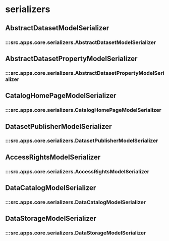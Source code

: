 # serializers

## AbstractDatasetModelSerializer

### :::src.apps.core.serializers.AbstractDatasetModelSerializer

## AbstractDatasetPropertyModelSerializer

### :::src.apps.core.serializers.AbstractDatasetPropertyModelSerializer

## CatalogHomePageModelSerializer

### :::src.apps.core.serializers.CatalogHomePageModelSerializer

## DatasetPublisherModelSerializer

### :::src.apps.core.serializers.DatasetPublisherModelSerializer

## AccessRightsModelSerializer

### :::src.apps.core.serializers.AccessRightsModelSerializer

## DataCatalogModelSerializer

### :::src.apps.core.serializers.DataCatalogModelSerializer

## DataStorageModelSerializer

### :::src.apps.core.serializers.DataStorageModelSerializer
